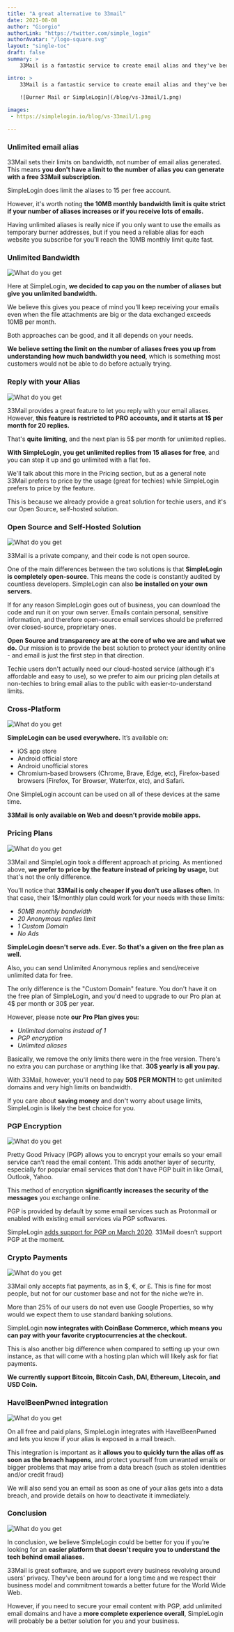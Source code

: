 ```yaml
---
title: "A great alternative to 33mail"
date: 2021-08-08
author: "Giorgio"
authorLink: "https://twitter.com/simple_login"
authorAvatar: "/logo-square.svg"
layout: "single-toc"
draft: false
summary: >
    33Mail is a fantastic service to create email alias and they've been online for more than 10 years. Here are the main differences between our services.

intro: >
    33Mail is a fantastic service to create email alias and they've been online for more than 10 years. Here are the main differences between our services..

    ![Burner Mail or SimpleLogin](/blog/vs-33mail/1.png)
    
images: 
 - https://simplelogin.io/blog/vs-33mail/1.png

---
```


### Unlimited email alias

33Mail sets their limits on bandwidth, not number of email alias generated. This means **you don't have a limit to the number of alias you can generate with a free 33Mail subscription**.

SimpleLogin does limit the aliases to 15 per free account.

However, it's worth noting **the 10MB monthly bandwidth limit is quite strict if your number of aliases increases or if you receive lots of emails.**

Having unlimited aliases is really nice if you only want to use the emails as temporary burner addresses, but if you need a reliable alias for each website you subscribe for you'll reach the 10MB monthly limit quite fast.

### Unlimited Bandwidth
![What do you get](/blog/vs-33mail/4.png)

Here at SimpleLogin, **we decided to cap you on the number of aliases but give you unlimited bandwidth.**

We believe this gives you peace of mind you'll keep receiving your emails even when the file attachments are big or the data exchanged exceeds 10MB per month.

Both approaches can be good, and it all depends on your needs.

**We believe setting the limit on the number of aliases frees you up from understanding how much bandwidth you need**, which is something most customers would not be able to do before actually trying.

### Reply with your Alias
![What do you get](/blog/vs-burnermail/9.png)

33Mail provides a great feature to let you reply with your email aliases. However, **this feature is restricted to PRO accounts, and it starts at 1$ per month for 20 replies.**

That's **quite limiting**, and the next plan is 5$ per month for unlimited replies.

**With SimpleLogin, you get unlimited replies from 15 aliases for free**, and you can step it up and go unlimited with a flat fee.

We'll talk about this more in the Pricing section, but as a general note 33Mail prefers to price by the usage (great for techies) while SimpleLogin prefers to price by the feature.

This is because we already provide a great solution for techie users, and it's our Open Source, self-hosted solution.

### Open Source and Self-Hosted Solution
![What do you get](/blog/vs-33mail/2.png)

33Mail is a private company, and their code is not open source.

One of the main differences between the two solutions is that **SimpleLogin is completely open-source**. This means the code is constantly audited by countless developers. SimpleLogin can also **be installed on your own servers.**

If for any reason SimpleLogin goes out of business, you can download the code and run it on your own server. Emails contain personal, sensitive information, and therefore open-source email services should be preferred over closed-source, proprietary ones.

**Open Source and transparency are at the core of who we are and what we do.** Our mission is to provide the best solution to protect your identity online - and email is just the first step in that direction.

Techie users don't actually need our cloud-hosted service (although it's affordable and easy to use), so we prefer to aim our pricing plan details at non-techies to bring email alias to the public with easier-to-understand limits.

### Cross-Platform
![What do you get](/blog/vs-33mail/3.png)

**SimpleLogin can be used everywhere.** It’s available on:

*   iOS app store
*   Android official store
*   Android unofficial stores
*   Chromium-based browsers (Chrome, Brave, Edge, etc), Firefox-based browsers (Firefox, Tor Browser, Waterfox, etc), and Safari.

One SimpleLogin account can be used on all of these devices at the same time.

**33Mail is only available on Web and doesn’t provide mobile apps.**

### Pricing Plans
![What do you get](/blog/vs-33mail/5.png)

33Mail and SimpleLogin took a different approach at pricing. As mentioned above, **we prefer to price by the feature instead of pricing by usage**, but that's not the only difference.

You'll notice that **33Mail is only cheaper if you don't use aliases often**. In that case, their 1$/monthly plan could work for your needs with these limits:

*   _50MB monthly bandwidth_
*   _20 Anonymous replies limit_
*   _1 Custom Domain_
*   _No Ads_

**SimpleLogin doesn't serve ads. Ever. So that's a given on the free plan as well.**

Also, you can send Unlimited Anonymous replies and send/receive unlimited data for free.

The only difference is the "Custom Domain" feature. You don't have it on the free plan of SimpleLogin, and you'd need to upgrade to our Pro plan at 4$ per month or 30$ per year.

However, please note **our Pro Plan gives you:**

*   _Unlimited domains instead of 1_
*   _PGP encryption_
*   _Unlimited aliases_

Basically, we remove the only limits there were in the free version. There's no extra you can purchase or anything like that. **30$ yearly is all you pay.**

With 33Mail, however, you'll need to pay **50$ PER MONTH** to get unlimited domains and very high limits on bandwidth.

If you care about **saving money** and don't worry about usage limits, SimpleLogin is likely the best choice for you.

### PGP Encryption
![What do you get](/blog/vs-33mail/6.png)

Pretty Good Privacy (PGP) allows you to encrypt your emails so your email service can’t read the email content. This adds another layer of security, especially for popular email services that don’t have PGP built in like Gmail, Outlook, Yahoo.

This method of encryption **significantly increases the security of the messages** you exchange online.

PGP is provided by default by some email services such as Protonmail or enabled with existing email services via PGP softwares.

SimpleLogin [adds support for PGP on March 2020](https://simplelogin.io/blog/introducing-pgp/). 33Mail doesn’t support PGP at the moment.

### Crypto Payments
![What do you get](/blog/vs-33mail/7.png)

33Mail only accepts fiat payments, as in $, €, or £. This is fine for most people, but not for our customer base and not for the niche we’re in.

More than 25% of our users do not even use Google Properties, so why would we expect them to use standard banking solutions.

SimpleLogin **now integrates with CoinBase Commerce, which means you can pay with your favorite cryptocurrencies at the checkout.**

This is also another big difference when compared to setting up your own instance, as that will come with a hosting plan which will likely ask for fiat payments.

**We currently support Bitcoin, Bitcoin Cash, DAI, Ethereum, Litecoin, and USD Coin.**

### HaveIBeenPwned integration
![What do you get](/blog/vs-33mail/8.png)

On all free and paid plans, SimpleLogin integrates with HaveIBeenPwned and lets you know if your alias is exposed in a mail breach.

This integration is important as it **allows you to quickly turn the alias off as soon as the breach happens**, and protect yourself from unwanted emails or bigger problems that may arise from a data breach (such as stolen identities and/or credit fraud)

We will also send you an email as soon as one of your alias gets into a data breach, and provide details on how to deactivate it immediately.

### Conclusion
![What do you get](/blog/vs-33mail/9.png)

In conclusion, we believe SimpleLogin could be better for you if you’re looking for an **easier platform that doesn't require you to understand the tech behind email aliases.**

33Mail is great software, and we support every business revolving around users' privacy. They've been around for a long time and we respect their business model and commitment towards a better future for the World Wide Web.

However, if you need to secure your email content with PGP, add unlimited email domains and have a **more complete experience overall**, SimpleLogin will probably be a better solution for you and your business.

